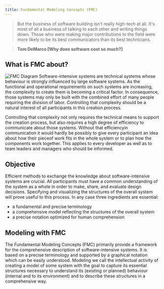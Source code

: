 ```yaml
---
title: Fundamental Modeling Concepts (FMC)
---
```


> But the business of software building isn't really high-tech at all. It's most of all a business of talking to each other and writing things down. Those who were making major contributions to the field were more likely to be its best communicators than its best technicians.

> **Tom DeMarco [Why does software cost so much?]**

## What is FMC about?
![FMC Diagram](img/home/picture.jpg)
Software-intensive systems are technical systems whose behaviour is strongly influenced by large software systems. As the functional and operational requirements on such systems are increasing, the complexity to create them is becoming a critical factor. In consequence, those systems may only be built with the combined effort of many people requiring the division of labor. Controlling that complexity should be a natural interest of all participants in this creation process.

Controlling that complexity not only requires the technical means to support the creation process, but also requires a high degree of efficiency to communicate about those systems. Without that efficiencyin communication it would hardly be possibly to give every participant an idea about how their pieceof work fits in the whole system or to plan how the components work together. This applies to every developer as well as to team leaders and managers who should be informed.

## Objective

Efficient methods to exchange the knowledge about software-intensive systems are crucial. All participants must have a common understanding of the system as a whole in order to make, share, and evaluate design decisions. Specifying and visualizing the structures of the overall system will prove useful to this process.
In any case three ingredients are essential:

* a fundamental and precise terminology
* a comprehensive model reflecting the structures of the overall system
* a precise notation optimized for human comprehension

## Modeling with FMC

The Fundamental Modeling Concepts (FMC) primarily provide a framework for the comprehensive description of
software-intensive systems. It is based on a precise terminology and supported by a graphical notation
which can be easily understood. Modeling we call the intellectual activity of creating a model of some
system with the goal to capture its essential structures necessary to understand its (existing or planned)
behaviour (internal and to its environment) and to describe these structures in a comprehensive way.
